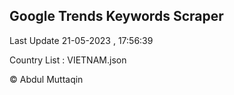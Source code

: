 

## Google Trends Keywords Scraper 
 
Last Update 21-05-2023 , 17:56:39

Country List :
VIETNAM.json



© Abdul Muttaqin 

